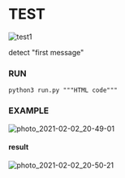# TEST

![test1](https://user-images.githubusercontent.com/58006392/106608090-8e30e180-6596-11eb-9ec9-e92814819c88.png)

detect "first message"

### RUN

``` python3 run.py """HTML code""" ```

### EXAMPLE

![photo_2021-02-02_20-49-01](https://user-images.githubusercontent.com/58006392/106609425-1ebbf180-6598-11eb-8e89-6a1ea62cb804.jpg)

#### result

![photo_2021-02-02_20-50-21](https://user-images.githubusercontent.com/58006392/106609567-4ad77280-6598-11eb-9260-fade8379ff62.jpg)



